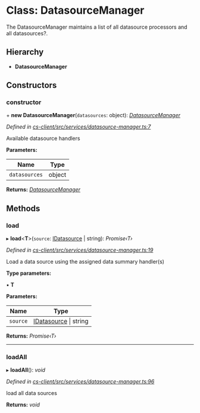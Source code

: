 # Class: DatasourceManager

The DatasourceManager maintains a list of all datasource processors and all datasources?.

## Hierarchy

* **DatasourceManager**

## Constructors

###  constructor

\+ **new DatasourceManager**(`datasources`: object): *[DatasourceManager](_cs_client_src_services_datasource_manager_.datasourcemanager.md)*

*Defined in [cs-client/src/services/datasource-manager.ts:7](https://github.com/RichardHovenkamp/csnext/blob/eefa977/packages/cs-client/src/services/datasource-manager.ts#L7)*

Available datasource handlers

**Parameters:**

Name | Type |
------ | ------ |
`datasources` | object |

**Returns:** *[DatasourceManager](_cs_client_src_services_datasource_manager_.datasourcemanager.md)*

## Methods

###  load

▸ **load**<**T**>(`source`: [IDatasource](../interfaces/_cs_core_src_datasources_datasource_.idatasource.md) | string): *Promise‹T›*

*Defined in [cs-client/src/services/datasource-manager.ts:19](https://github.com/RichardHovenkamp/csnext/blob/eefa977/packages/cs-client/src/services/datasource-manager.ts#L19)*

Load a data source using the assigned data summary handler(s)

**Type parameters:**

▪ **T**

**Parameters:**

Name | Type |
------ | ------ |
`source` | [IDatasource](../interfaces/_cs_core_src_datasources_datasource_.idatasource.md) &#124; string |

**Returns:** *Promise‹T›*

___

###  loadAll

▸ **loadAll**(): *void*

*Defined in [cs-client/src/services/datasource-manager.ts:96](https://github.com/RichardHovenkamp/csnext/blob/eefa977/packages/cs-client/src/services/datasource-manager.ts#L96)*

load all data sources

**Returns:** *void*
